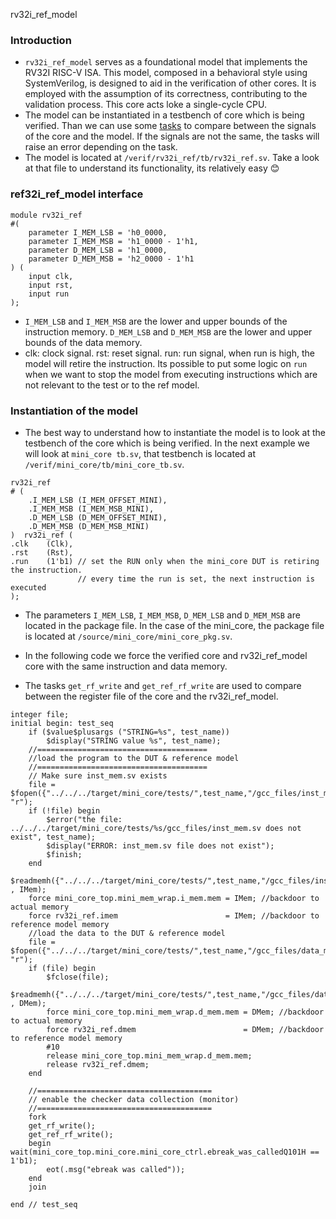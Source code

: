 rv32i_ref_model
### Introduction
- `rv32i_ref_model` serves as a foundational model that implements the RV32I RISC-V ISA. This model, composed in a behavioral style using SystemVerilog, is designed to aid in the verification of other cores. It is employed with the assumption of its correctness, contributing to the validation process. This core acts loke a single-cycle CPU.
- The model can be instantiated in a testbench of core which is being verified. Than we can use some [tasks](/docs/rvc/core_verification/checker_tasks.md) to compare between the signals of the core and the model. If the signals are not the same, the tasks will raise an error depending on the task.
- The model is located at `/verif/rv32i_ref/tb/rv32i_ref.sv`. Take a look at that file to understand its functionality, its relatively easy :blush:
### ref32i_ref_model interface
```
module rv32i_ref 
#(  
    parameter I_MEM_LSB = 'h0_0000,
    parameter I_MEM_MSB = 'h1_0000 - 1'h1,
    parameter D_MEM_LSB = 'h1_0000,
    parameter D_MEM_MSB = 'h2_0000 - 1'h1 
) (
    input clk,
    input rst,
    input run
);
```
- `I_MEM_LSB` and `I_MEM_MSB` are the lower and upper bounds of the instruction memory. `D_MEM_LSB` and `D_MEM_MSB` are the lower and upper bounds of the data memory.   
- clk: clock signal. rst: reset signal. run: run signal, when run is high, the model will retire the instruction. Its possible to put some logic on `run` when we want to stop the model from executing instructions which are not relevant to the test or to the ref model.

### Instantiation of the model
- The best way to understand how to instantiate the model is to look at the testbench of the core which is being verified. In the next example we will look at `mini_core tb.sv`, that testbench is located at `/verif/mini_core/tb/mini_core_tb.sv`.   

```
rv32i_ref
# (
    .I_MEM_LSB (I_MEM_OFFSET_MINI),
    .I_MEM_MSB (I_MEM_MSB_MINI),
    .D_MEM_LSB (D_MEM_OFFSET_MINI),
    .D_MEM_MSB (D_MEM_MSB_MINI)
)  rv32i_ref (
.clk    (Clk),
.rst    (Rst),
.run    (1'b1) // set the RUN only when the mini_core DUT is retiring the instruction.
               // every time the run is set, the next instruction is executed
);
```
- The parameters `I_MEM_LSB`, `I_MEM_MSB`, `D_MEM_LSB` and `D_MEM_MSB` are located in the package file. In the case of the mini_core, the package file is located at `/source/mini_core/mini_core_pkg.sv`.

- In the following code we force the verified core and rv32i_ref_model core with the same instruction and data memory. 
- The tasks `get_rf_write` and `get_ref_rf_write` are used to compare between the register file of the core and the rv32i_ref_model. 
```
integer file;
initial begin: test_seq
    if ($value$plusargs ("STRING=%s", test_name))
        $display("STRING value %s", test_name);
    //======================================
    //load the program to the DUT & reference model
    //======================================
    // Make sure inst_mem.sv exists
    file = $fopen({"../../../target/mini_core/tests/",test_name,"/gcc_files/inst_mem.sv"}, "r");
    if (!file) begin
        $error("the file: ../../../target/mini_core/tests/%s/gcc_files/inst_mem.sv does not exist", test_name);
        $display("ERROR: inst_mem.sv file does not exist");
        $finish;
    end
    $readmemh({"../../../target/mini_core/tests/",test_name,"/gcc_files/inst_mem.sv"} , IMem);
    force mini_core_top.mini_mem_wrap.i_mem.mem = IMem; //backdoor to actual memory
    force rv32i_ref.imem                        = IMem; //backdoor to reference model memory
    //load the data to the DUT & reference model 
    file = $fopen({"../../../target/mini_core/tests/",test_name,"/gcc_files/data_mem.sv"}, "r");
    if (file) begin
        $fclose(file);
        $readmemh({"../../../target/mini_core/tests/",test_name,"/gcc_files/data_mem.sv"} , DMem);
        force mini_core_top.mini_mem_wrap.d_mem.mem = DMem; //backdoor to actual memory
        force rv32i_ref.dmem                        = DMem; //backdoor to reference model memory
        #10
        release mini_core_top.mini_mem_wrap.d_mem.mem;
        release rv32i_ref.dmem;
    end
    
    //=======================================
    // enable the checker data collection (monitor)
    //=======================================
    fork
    get_rf_write();
    get_ref_rf_write();
    begin wait(mini_core_top.mini_core.mini_core_ctrl.ebreak_was_calledQ101H == 1'b1);
        eot(.msg("ebreak was called"));
    end
    join

end // test_seq
```

